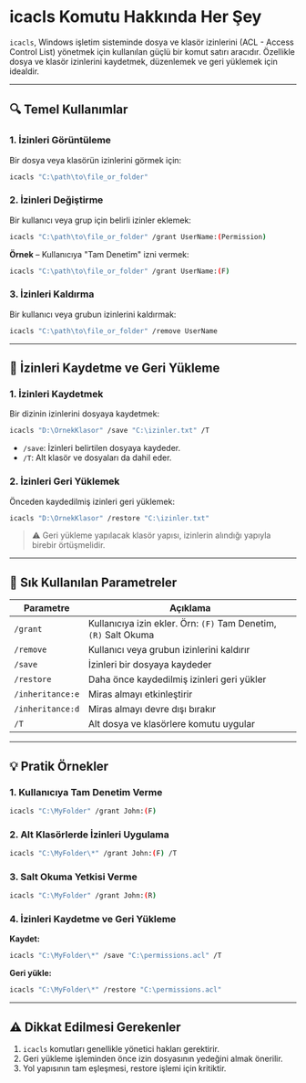
# icacls Komutu Hakkında Her Şey

`icacls`, Windows işletim sisteminde dosya ve klasör izinlerini (ACL - Access Control List) yönetmek için kullanılan güçlü bir komut satırı aracıdır. Özellikle dosya ve klasör izinlerini kaydetmek, düzenlemek ve geri yüklemek için idealdir.

---

## 🔍 Temel Kullanımlar

### 1. İzinleri Görüntüleme

Bir dosya veya klasörün izinlerini görmek için:

```bash
icacls "C:\path\to\file_or_folder"
````

### 2. İzinleri Değiştirme

Bir kullanıcı veya grup için belirli izinler eklemek:

```bash
icacls "C:\path\to\file_or_folder" /grant UserName:(Permission)
```

**Örnek** – Kullanıcıya "Tam Denetim" izni vermek:

```bash
icacls "C:\path\to\file_or_folder" /grant UserName:(F)
```

### 3. İzinleri Kaldırma

Bir kullanıcı veya grubun izinlerini kaldırmak:

```bash
icacls "C:\path\to\file_or_folder" /remove UserName
```

---

## 📂 İzinleri Kaydetme ve Geri Yükleme

### 1. İzinleri Kaydetmek

Bir dizinin izinlerini dosyaya kaydetmek:

```bash
icacls "D:\OrnekKlasor" /save "C:\izinler.txt" /T
```

* `/save`: İzinleri belirtilen dosyaya kaydeder.
* `/T`: Alt klasör ve dosyaları da dahil eder.

### 2. İzinleri Geri Yüklemek

Önceden kaydedilmiş izinleri geri yüklemek:

```bash
icacls "D:\OrnekKlasor" /restore "C:\izinler.txt"
```

> ⚠️ Geri yükleme yapılacak klasör yapısı, izinlerin alındığı yapıyla birebir örtüşmelidir.

---

## 🔧 Sık Kullanılan Parametreler

| Parametre        | Açıklama                                                         |
| ---------------- | ---------------------------------------------------------------- |
| `/grant`         | Kullanıcıya izin ekler. Örn: `(F)` Tam Denetim, `(R)` Salt Okuma |
| `/remove`        | Kullanıcı veya grubun izinlerini kaldırır                        |
| `/save`          | İzinleri bir dosyaya kaydeder                                    |
| `/restore`       | Daha önce kaydedilmiş izinleri geri yükler                       |
| `/inheritance:e` | Miras almayı etkinleştirir                                       |
| `/inheritance:d` | Miras almayı devre dışı bırakır                                  |
| `/T`             | Alt dosya ve klasörlere komutu uygular                           |

---

## 💡 Pratik Örnekler

### 1. Kullanıcıya Tam Denetim Verme

```bash
icacls "C:\MyFolder" /grant John:(F)
```

### 2. Alt Klasörlerde İzinleri Uygulama

```bash
icacls "C:\MyFolder\*" /grant John:(F) /T
```

### 3. Salt Okuma Yetkisi Verme

```bash
icacls "C:\MyFolder" /grant John:(R)
```

### 4. İzinleri Kaydetme ve Geri Yükleme

**Kaydet:**

```bash
icacls "C:\MyFolder\*" /save "C:\permissions.acl" /T
```

**Geri yükle:**

```bash
icacls "C:\MyFolder\*" /restore "C:\permissions.acl"
```

---

## ⚠️ Dikkat Edilmesi Gerekenler

1. `icacls` komutları genellikle yönetici hakları gerektirir.
2. Geri yükleme işleminden önce izin dosyasının yedeğini almak önerilir.
3. Yol yapısının tam eşleşmesi, restore işlemi için kritiktir.
